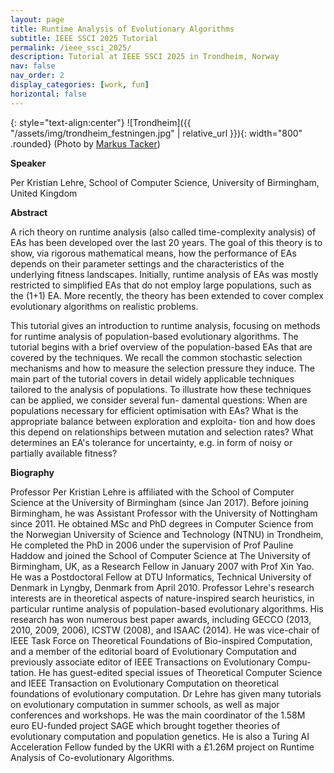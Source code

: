 ```yaml
--- 
layout: page
title: Runtime Analysis of Evolutionary Algorithms
subtitle: IEEE SSCI 2025 Tutorial
permalink: /ieee_ssci_2025/
description: Tutorial at IEEE SSCI 2025 in Trondheim, Norway
nav: false
nav_order: 2
display_categories: [work, fun]
horizontal: false
--- 
```



{: style="text-align:center"}
![Trondheim]({{ "/assets/img/trondheim_festningen.jpg" | relative_url }}){: width="800" .rounded}
(Photo by [Markus Tacker](https://www.flickr.com/photos/tacker/))

**Speaker**

Per Kristian Lehre, School of Computer Science, University of
Birmingham, United Kingdom

**Abstract**

A rich theory on runtime analysis (also called time-complexity
analysis) of EAs has been developed over the last 20 years. The goal
of this theory is to show, via rigorous mathematical means, how the
performance of EAs depends on their parameter settings and the
characteristics of the underlying fitness landscapes.  Initially,
runtime analysis of EAs was mostly restricted to simplified EAs that
do not employ large populations, such as the (1+1) EA. More recently,
the theory has been extended to cover complex evolutionary algorithms
on realistic problems.

This tutorial gives an introduction to runtime analysis, focusing on
methods for runtime analysis of population-based evolutionary
algorithms. The tutorial begins with a brief overview of the
population-based EAs that are covered by the techniques. We recall the
common stochastic selection mechanisms and how to measure the
selection pressure they induce. The main part of the tutorial covers
in detail widely applicable techniques tailored to the analysis of
populations.  To illustrate how these techniques can be applied, we
consider several fun- damental questions: When are populations
necessary for efficient optimisation with EAs? What is the appropriate
balance between exploration and exploita- tion and how does this
depend on relationships between mutation and selection rates? What
determines an EA's tolerance for uncertainty, e.g. in form of noisy or
partially available fitness?

**Biography**

Professor Per Kristian Lehre is affiliated with the School of Computer
Science at the University of Birmingham (since Jan 2017). Before
joining Birmingham, he was Assistant Professor with the University of
Nottingham since 2011. He obtained MSc and PhD degrees in Computer
Science from the Norwegian University of Science and Technology
(NTNU) in Trondheim, He completed the PhD in 2006 under the
supervision of Prof Pauline Haddow and joined the School of Computer
Science at The University of Birmingham, UK, as a Research Fellow in
January 2007 with Prof Xin Yao. He was a Postdoctoral Fellow at DTU
Informatics, Technical University of Denmark in Lyngby, Denmark from
April 2010.  Professor Lehre's research interests are in theoretical
aspects of nature-inspired search heuristics, in particular runtime
analysis of population-based evolutionary algorithms. His research has
won numerous best paper awards, including GECCO (2013, 2010, 2009,
2006), ICSTW (2008), and ISAAC (2014). He was vice-chair of IEEE Task
Force on Theoretical Foundations of Bio-inspired Computation, and a
member of the editorial board of Evolutionary Computation and
previously associate editor of IEEE Transactions on Evolutionary
Compu- tation. He has guest-edited special issues of Theoretical
Computer Science and IEEE Transaction on Evolutionary Computation on
theoretical foundations of evolutionary computation. Dr Lehre has
given many tutorials on evolutionary computation in summer schools, as
well as major conferences and workshops.  He was the main coordinator
of the 1.58M euro EU-funded project SAGE which brought together
theories of evolutionary computation and population genetics.  He is
also a Turing AI Acceleration Fellow funded by the UKRI with a £1.26M
project on Runtime Analysis of Co-evolutionary Algorithms.



